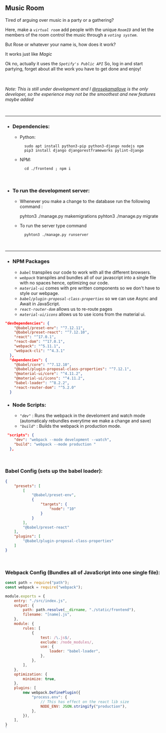 
## Music Room
Tired of arguing over music in a party or a gathering? 

Here, make a _```virtual room```_ add people with the unique _```RoomID```_ and let the members of the room control the music through a _```voting system```_.

But Rose or whatever your name is, how does it work?

It works just like _Magic_

Ok no, actually it uses the _```Spotify's Public API```_  So, log in and start partying, forget about all the work you have to get done and enjoy!
</br></br></br>

_Note: This is still under development and I [@rosekamallove](https://github.com/rosekamallove/) is the only developer, so the experience may not be the smoothest and new features maybe added_

</br>

<hr>

- ### Dependencies:
    - Python:

            sudo apt install python3-pip python3-django nodejs npm
            pip3 install django djangorestframeworks pylint-django

    - NPM:

            cd ./frontend ; npm i



</br>

- ### To run the development server: 

    - Whenever you make a change to the database run the following command :

        pyhton3 ./manage.py makemigrations
        pyhton3 ./manage.py migrate

    - To run the server type command
    
            pyhton3 ./manage.py runserver

</br>
<hr>

- ### NPM Packages

    - _```babel```_ transpiles our code to work with all the different browsers.
    - _```webpack```_ transpiles and bundles all of our javascript into a single file with no spaces hence, optimizing our code.
    - _```material-ui```_ comes with pre written components so we don't have to style our webpage.
    - _```babel/plugin-proposal-class-properties```_ so we can use Async and Await in JavaScript.
    - _```react-router-dom```_ allows us to re-route pages
    - _```material-ui/icons```_ allows us to use icons from the material ui.

```json
"devDependencies": {
    "@babel/preset-env": "^7.12.11",
    "@babel/preset-react": "^7.12.10",
    "react": "^17.0.1",
    "react-dom": "^17.0.1",
    "webpack": "^5.11.1",
    "webpack-cli": "^4.3.1"
  },
  "dependencies": {
    "@babel/core": "^7.12.10",
    "@babel/plugin-proposal-class-properties": "^7.12.1",
    "@material-ui/core": "^4.11.2",
    "@material-ui/icons": "^4.11.2",
    "babel-loader": "^8.2.2",
    "react-router-dom": "^5.2.0"
  }
```
- ### Node Scripts:

    - _```"dev"```_ : Runs the webpack in the develoment and watch mode (automaticaly rebundles everytime we make a change and save)
    - _```"build"```_ : Builds the webpack in production mode.
```json
 "scripts": {
    "dev": "webpack --mode development --watch",
    "build": "webpack --mode production "
  },
```

</br>

### Babel Config (sets up the babel loader):

```json
{
    "presets": [
        [
            "@babel/preset-env",
            {
                "targets": {
                    "node": "10"
                }
            }
        ],
        "@babel/preset-react"
    ],
    "plugins": [
        "@babel/plugin-proposal-class-properties"
    ]
}
```

</br>

### Webpack Config (Bundles all of JavaScript into one single file):

```javascript
const path = require("path");
const webpack = require("webpack");

module.exports = {
    entry: "./src/index.js",
    output: {
        path: path.resolve(__dirname, "./static/frontend"),
        filename: "[name].js",
    },
    module: {
        rules: [
            {
                test: /\.js$/,
                exclude: /node_modules/,
                use: {
                    loader: "babel-loader",
                },
            },
        ],
    },
    optimization: {
        minimize: true,
    },
    plugins: [
        new webpack.DefinePlugin({
            "process.env": {
                // This has effect on the react lib size
                NODE_ENV: JSON.stringify("production"),
            },
        }),
    ],
}
`
